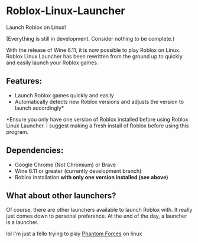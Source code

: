 # Roblox-Linux-Launcher

Launch Roblox on Linux!

(Everything is still in development. Consider nothing to be complete.)

With the release of Wine 6.11, it is now possible to play Roblox on Linux. Roblox Linux Launcher has been rewritten from the ground up to quickly and easily launch your Roblox games.

## Features:
- Launch Roblox games quickly and easily
- Automatically detects new Roblox versions and adjusts the version to launch accordingly*

*Ensure you only have one version of Roblox installed before using Roblox Linux Launcher. I suggest making a fresh install of Roblox before using this program.

## Dependencies:

- Google Chrome (Not Chromium) or Brave
- Wine 6.11 or greater (currently development branch)
- Roblox installation **with only one version installed (see above)**

## What about other launchers?
Of course, there are other launchers available to launch Roblox with. It really just comes down to personal preference. At the end of the day, a launcher is a launcher.

lol I'm just a fello trying to play [Phantom Forces](https://www.roblox.com/games/292439477/Phantom-Forces) on linux
